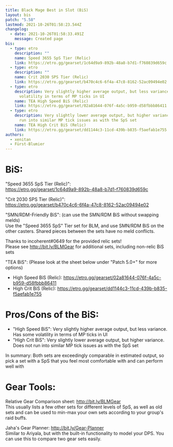 ```yaml
---
title: Black Mage Best in Slot (BiS)
layout: bis
patch: "5.58"
lastmod: 2021-10-26T01:58:23.544Z
changelog:
  - date: 2021-10-26T01:58:33.491Z
    message: Created page
bis:
  - type: etro
    description: ""
    name: Speed 3655 SpS Tier (Relic)
    link: https://etro.gg/gearset/1c64d9a9-892b-48a8-b7d1-f760839d659c
  - type: etro
    description: ""
    name: Crit 2030 SPS Tier (Relic)
    link: https://etro.gg/gearset/b470c4c6-6f4a-47c8-8162-52ac09494e02
  - type: etro
    description: Very slightly higher average output, but less variance. Has some
      volatility in terms of MP ticks in UI
    name: TEA High Speed BiS (Relic)
    link: https://etro.gg/gearset/02a81644-076f-4a5c-b959-d58fbbb86411
  - type: etro
    description: Very slightly lower average output, but higher variance. Does not
      run into similar MP tick issues as with the SpS set
    name: TEA High Crit BiS (Relic)
    link: https://etro.gg/gearset/dd1144c3-11cd-439b-b835-f5aefab1e755
authors:
  - xenitan
  - Fürst-Blumier
---
```

# BiS:

"Speed 3655 SpS Tier (Relic)":\
<https://etro.gg/gearset/1c64d9a9-892b-48a8-b7d1-f760839d659c>  

"Crit 2030 SPS Tier (Relic)":\
<https://etro.gg/gearset/b470c4c6-6f4a-47c8-8162-52ac09494e02>  

"SMN/RDM-Friendly BiS": (can use the SMN/RDM BiS without swapping melds)\
Use the "Speed 3655 SpS" Tier set for BLM, and use SMN/RDM BiS on the other casters. Shared pieces between the sets have no meld conflicts.

Thanks to incoherent#0649 for the provided relic sets!\
Please see <http://bit.ly/BLMGear> for additional sets, including non-relic BiS sets

"TEA BiS": (Please look at the sheet below under "Patch 5.0+" for more options)

* High Speed BiS (Relic): <https://etro.gg/gearset/02a81644-076f-4a5c-b959-d58fbbb86411> 
* High Crit BiS (Relic): <https://etro.gg/gearset/dd1144c3-11cd-439b-b835-f5aefab1e755>

# Pros/Cons of the BiS:

* "High Speed BiS": Very slightly higher average output, but less variance. Has some volatility in terms of MP ticks in UI
* "High Crit BiS": Very slightly lower average output, but higher variance. Does not run into similar MP tick issues as with the SpS set

In summary: Both sets are exceedingly comparable in estimated output, so pick a set with a SpS that you feel most comfortable with and can perform well with

# Gear Tools:

Relative Gear Comparison sheet: <http://bit.ly/BLMGear>\
This usually lists a few other sets for different levels of SpS, as well as old sets and can be used to min-max your own sets according to your group's raid buffs.

Jaha's Gear Planner: <http://bit.ly/Gear-Planner>\
Similar to Ariyala, but with the built-in functionality to model your DPS. You can use this to compare two gear sets easily.
